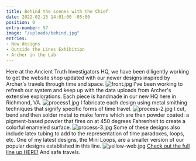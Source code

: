 ```yaml
---
title: Behind the scenes with the Chief
date: 2022-02-15 14:01:00 -05:00
position: 0
entry-number: 57
image: "/uploads/behind.jpg"
entries:
- New designs
- Outside the Lines Exhibition
- Archer in the Lab
---
```


Here at the Ancient Truth Investigators HQ, we have been diligently working to get the website shop updated with our newer designs inspired by Archer's travels through time and space.
![front.jpg](/uploads/front.jpg)
I've been working to refresh our system and keep up with the data uploads from Archer's extensive explorations. Each piece is handmade in our new HQ here in Richmond, VA.
![process1.jpg](/uploads/process1.jpg)
I fabricate each design using metal smithing techniques that signify specific forms of time travel.
![process-2.jpg](/uploads/process-2.jpg)
I cut, bend and then solder metal to make forms which are then powder coated: a pigment-based powder that fires on at 450 degrees Fahrenheit to create a colorful enameled surface.
![process-3.jpg](/uploads/process-3.jpg)
Some of these designs also include latex tubing to add to the representation of time paradoxes, loops, etc. One of my latest designs, the Mini Loops, are a smaller version of our popular designs established in this line.
![yellow-web.jpg](/uploads/yellow-web.jpg)
[Check out the full line up HERE!](https://ancienttruthinvestigators.com/shop/) And safe travels.
